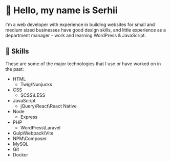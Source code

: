 # 👋 Hello, my name is Serhii
I'm a web developer with experience in building websites for small and medium sized businesses have good design skills, and little experience as a department manager - work and learning WordPress & JavaScript.

## 📝 Skills
These are some of the major technologies that I use or have worked on in the past:

- HTML
  - Twig\Nunjucks
- CSS
  - SCSS\LESS
- JavaScript
  - jQuery\React\React Native
- Node
  - Express
- PHP
  - WordPress\Laravel
- Gulp\Webpack\Vite
- NPM\Composer
- MySQL
- Git
- Docker
